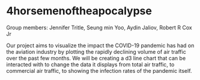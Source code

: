 # 4horsemenoftheapocalypse
Group members:
Jennifer Tritle,
Seung min Yoo,
Aydin Jaliov,
Robert R Cox Jr

Our project aims to visualize the impact the COVID-19 pandemic has had on the aviation industry by plotting the rapidly declining volume of air traffic over the past few months. We will be creating a d3 line chart that can be interacted with to change the data it displays from total air traffic, to commercial air traffic, to showing the infection rates of the pandemic itself. 
